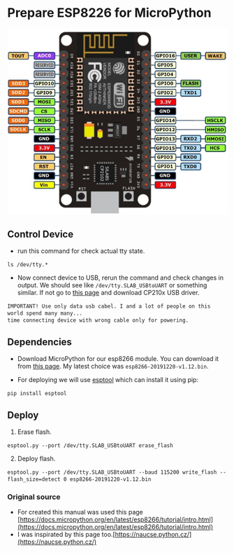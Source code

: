  # Prepare ESP8226 for MicroPython
 ![nodemcu](images/nodemcu_pinout.jpg)
 
 ## Control Device
 
 - run this command for check actual tty state. 
 ``` 
 ls /dev/tty.* 
 ```
 
 - Now connect device to USB, rerun the command and check changes in output. We should see like `/dev/tty.SLAB_USBtoUART` or something similar. If not go to [this page](https://www.silabs.com/products/development-tools/software/usb-to-uart-bridge-vcp-drivers) and download CP210x USB driver.
 ```
 IMPORTANT! Use only data usb cabel. I and a lot of people on this world spend many many... 
 time connecting device with wrong cable only for powering.
 ```
 
 ## Dependencies
 
 - Download MicroPython for our esp8266 module. You can download it from [this page](http://micropython.org/download#esp8266). My latest choice was `esp8266-20191220-v1.12.bin`.
 
 - For deploying we will use [esptool](https://github.com/espressif/esptool/) which can install it using pip:
 ```
 pip install esptool
 ```
 
 ## Deploy
 
 1. Erase flash.
 ```
 esptool.py --port /dev/tty.SLAB_USBtoUART erase_flash
 ```
 2. Deploy flash.
 ```
 esptool.py --port /dev/tty.SLAB_USBtoUART --baud 115200 write_flash --flash_size=detect 0 esp8266-20191220-v1.12.bin
 ```
 
 ### Original source
 - For created this manual was used this page [https://docs.micropython.org/en/latest/esp8266/tutorial/intro.html](https://docs.micropython.org/en/latest/esp8266/tutorial/intro.html)
 - I was inspirated by this page too.[https://naucse.python.cz/](https://naucse.python.cz/)
 
 
